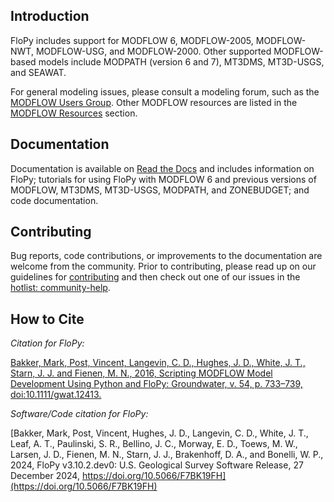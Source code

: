 Introduction
-----------------------------------------------

FloPy includes support for MODFLOW 6, MODFLOW-2005, MODFLOW-NWT, MODFLOW-USG, and MODFLOW-2000. Other supported MODFLOW-based models include MODPATH (version 6 and 7), MT3DMS, MT3D-USGS, and SEAWAT.

For general modeling issues, please consult a modeling forum, such as the [MODFLOW Users Group](https://groups.google.com/forum/#!forum/modflow).  Other MODFLOW resources are listed in the [MODFLOW Resources](https://github.com/modflowpy/flopy#modflow-resources) section.


Documentation
-----------------------------------------------

Documentation is available on [Read the Docs](https://flopy.readthedocs.io)
and includes information on FloPy; tutorials for using FloPy with MODFLOW 6
and previous versions of MODFLOW, MT3DMS, MT3D-USGS, MODPATH, and ZONEBUDGET;
and code documentation.


Contributing
------------------------------------------------

Bug reports, code contributions, or improvements to the documentation are welcome from the community. Prior to contributing, please read up on our guidelines for [contributing](https://github.com/modflowpy/flopy/blob/develop/CONTRIBUTING.md) and then check out one of our issues in the [hotlist: community-help](https://github.com/modflowpy/flopy/labels/hotlist%3A%20community%20help).


How to Cite
-----------------------------------------------

*Citation for FloPy:*

[Bakker, Mark, Post, Vincent, Langevin, C. D., Hughes, J. D., White, J. T., Starn, J. J. and Fienen, M. N., 2016, Scripting MODFLOW Model Development Using Python and FloPy: Groundwater, v. 54, p. 733–739, doi:10.1111/gwat.12413.](https://doi.org/10.1111/gwat.12413)

*Software/Code citation for FloPy:*

[Bakker, Mark, Post, Vincent, Hughes, J. D., Langevin, C. D., White, J. T., Leaf, A. T., Paulinski, S. R., Bellino, J. C., Morway, E. D., Toews, M. W., Larsen, J. D., Fienen, M. N., Starn, J. J., Brakenhoff, D. A., and Bonelli, W. P., 2024, FloPy v3.10.2.dev0: U.S. Geological Survey Software Release, 27 December 2024, https://doi.org/10.5066/F7BK19FH](https://doi.org/10.5066/F7BK19FH)
